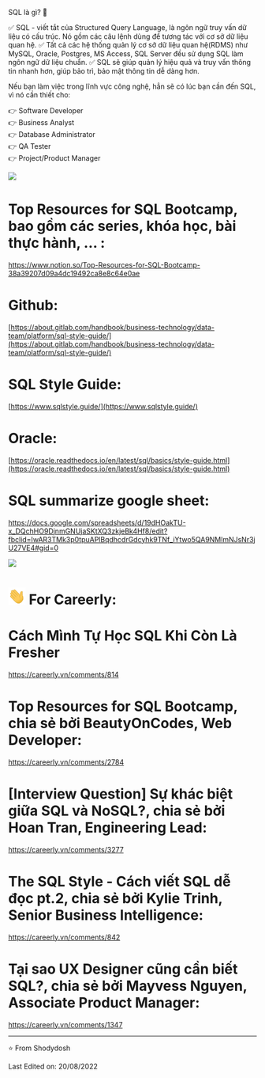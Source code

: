 SQL là gì? 🤔

✅ SQL - viết tắt của Structured Query Language, là ngôn ngữ truy vấn dữ liệu có cấu trúc. Nó gồm các câu lệnh dùng để tương tác với cơ sở dữ liệu quan hệ.
✅ Tất cả các hệ thống quản lý cơ sở dữ liệu quan hệ(RDMS) như MySQL, Oracle, Postgres, MS Access, SQL Server đều sử dụng SQL làm ngôn ngữ dữ liệu chuẩn.
✅ SQL sẽ giúp quản lý hiệu quả và truy vấn thông tin nhanh hơn, giúp bảo trì, bảo mật thông tin dễ dàng hơn.

Nếu bạn làm việc trong lĩnh vực công nghệ, hẳn sẽ có lúc bạn cần đến SQL, vì nó cần thiết cho:

👉 Software Developer \
👉 Business Analyst \
👉 Database Administrator \
👉 QA Tester \
👉 Project/Product Manager 

<a href="https://www.youtube.com/watch?v=dQw4w9WgXcQ"><img src="https://user-images.githubusercontent.com/73097560/115834477-dbab4500-a447-11eb-908a-139a6edaec5c.gif"></a>

# Top Resources for SQL Bootcamp, bao gồm các series, khóa học, bài thực hành, … :
https://www.notion.so/Top-Resources-for-SQL-Bootcamp-38a39207d09a4dc19492ca8e8c64e0ae

# Github: 
[https://about.gitlab.com/handbook/business-technology/data-team/platform/sql-style-guide/](https://about.gitlab.com/handbook/business-technology/data-team/platform/sql-style-guide/)

# SQL Style Guide: 
[https://www.sqlstyle.guide/](https://www.sqlstyle.guide/) 

# Oracle: 
[https://oracle.readthedocs.io/en/latest/sql/basics/style-guide.html](https://oracle.readthedocs.io/en/latest/sql/basics/style-guide.html)

# SQL summarize google sheet:
https://docs.google.com/spreadsheets/d/19dHOakTU-x_DQchHO9DjnmGNUjaSKtXQ3zkjeBk4Hf8/edit?fbclid=IwAR3TMk3p0tpuAPlBqdhcdrGdcyhk9TNf_iYtwo5QA9NMlmNJsNr3jU27VE4#gid=0

<a href="https://www.youtube.com/watch?v=dQw4w9WgXcQ"><img src="https://user-images.githubusercontent.com/73097560/115834477-dbab4500-a447-11eb-908a-139a6edaec5c.gif"></a>

# <img width="35" src="https://github.com/1999AZZAR/1999AZZAR/blob/main/resources/img/waving.gif"> For Careerly:

# Cách Mình Tự Học SQL Khi Còn Là Fresher
https://careerly.vn/comments/814

# Top Resources for SQL Bootcamp, chia sẻ bởi BeautyOnCodes, Web Developer:
https://careerly.vn/comments/2784

# [Interview Question] Sự khác biệt giữa SQL và NoSQL?, chia sẻ bởi Hoan Tran, Engineering Lead:
https://careerly.vn/comments/3277

# The SQL Style - Cách viết SQL dễ đọc pt.2, chia sẻ bởi Kylie Trinh, Senior Business Intelligence:
https://careerly.vn/comments/842

# Tại sao UX Designer cũng cần biết SQL?, chia sẻ bởi Mayvess Nguyen, Associate Product Manager:
https://careerly.vn/comments/1347

---

⭐️ From Shodydosh

Last Edited on: 20/08/2022
